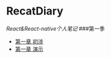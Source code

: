 # RecatDiary
_React&amp;React-native个人笔记_
###第一季
 - [第一章 初涉](http://guotingchaopr.github.io/RecatDiary/[Season1]E1.html)
 - [第一章 演示](http://guotingchaopr.github.io/RecatDiary/[Season1-1].html)
